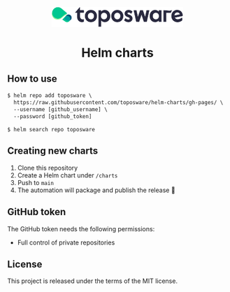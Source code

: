 
<div id="top"></div>
<!-- PROJECT LOGO -->
<br />
<div align="center">

  <img src="./assets/logo.png#gh-light-mode-only" alt="Logo" width="300">

  <h1>Helm charts</h1>

  <p>
  </p>
</div>

## How to use
```
$ helm repo add toposware \
  https://raw.githubusercontent.com/toposware/helm-charts/gh-pages/ \
  --username [github_username] \
  --password [github_token]
```

```
$ helm search repo toposware
```

## Creating new charts
1. Clone this repository
1. Create a Helm chart under `/charts`
1. Push to `main`
1. The automation will package and publish the release 🚀

## GitHub token
The GitHub token needs the following permissions:
-  Full control of private repositories

## License

This project is released under the terms of the MIT license.
